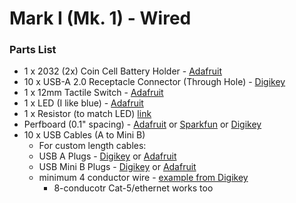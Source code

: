 # Mark I (Mk. 1) - Wired

### Parts List
* 1 x 2032 (2x) Coin Cell Battery Holder - [Adafruit](https://www.adafruit.com/product/783)
* 10 x USB-A 2.0 Receptacle Connector (Through Hole) - [Digikey](https://www.digikey.com/product-detail/en/amphenol-commercial-products/UE27AE54100/UE27AE54100-ND/1972254)
* 1 x 12mm Tactile Switch - [Adafruit](https://www.adafruit.com/product/1119)
* 1 x LED (I like blue) - [Adafruit](https://www.adafruit.com/product/301)
* 1 x Resistor (to match LED) [link](http://led.linear1.org/1led.wiz)
* Perfboard (0.1" spacing) - [Adafruit](https://www.adafruit.com/product/2670) or [Sparkfun](https://www.sparkfun.com/products/13268) or [Digikey](https://www.digikey.com/product-detail/en/vector-electronics/8015/V2009-ND/415998) 
* 10 x USB Cables (A to Mini B)
  * For custom length cables:
  * USB A Plugs - [Digikey](https://www.digikey.com/product-detail/en/assmann-wsw-components/A-USBPA-2/AE10637-ND/2170553) or [Adafruit](https://www.adafruit.com/product/1387)
  * USB Mini B Plugs - [Digikey](https://www.digikey.com/product-detail/en/hirose-electric-co-ltd/UX40A-MB-5P/H2958-ND/597534) or [Adafruit](https://www.adafruit.com/product/1389)
  * minimum 4 conductor wire - [example from Digikey](https://www.digikey.com/product-detail/en/alpha-wire/1174C-SL005/A122-100-ND/204538)
    * 8-conducotr Cat-5/ethernet works too
